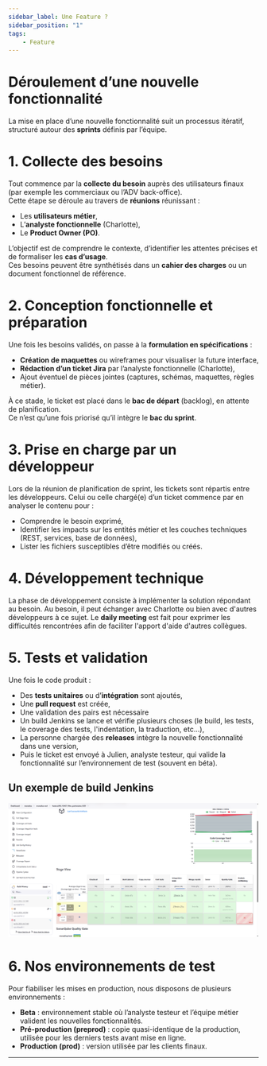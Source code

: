 ```yaml
---
sidebar_label: Une Feature ?
sidebar_position: "1"
tags: 
    - Feature
---
```


# Déroulement d’une nouvelle fonctionnalité

La mise en place d’une nouvelle fonctionnalité suit un processus itératif, structuré autour des **sprints** définis par l’équipe.

# 1. **Collecte des besoins**
   Tout commence par la **collecte du besoin** auprès des utilisateurs finaux (par exemple les commerciaux ou l’ADV back-office).  
Cette étape se déroule au travers de **réunions** réunissant :

   - Les **utilisateurs métier**,
   - L’**analyste fonctionnelle** (Charlotte),
   - Le **Product Owner (PO)**.

   L’objectif est de comprendre le contexte, d’identifier les attentes précises et de formaliser les **cas d’usage**.  
   Ces besoins peuvent être synthétisés dans un **cahier des charges** ou un document fonctionnel de référence.

# 2. **Conception fonctionnelle et préparation**  
   Une fois les besoins validés, on passe à la **formulation en spécifications** :

   - **Création de maquettes** ou wireframes pour visualiser la future interface,
   - **Rédaction d’un ticket Jira** par l’analyste fonctionnelle (Charlotte),
   - Ajout éventuel de pièces jointes (captures, schémas, maquettes, règles métier).   

   À ce stade, le ticket est placé dans le **bac de départ** (backlog), en attente de planification.  
   Ce n’est qu’une fois priorisé qu’il intègre le **bac du sprint**.

# 3. **Prise en charge par un développeur**  
   Lors de la réunion de planification de sprint, les tickets sont répartis entre les développeurs. Celui ou celle chargé(e) d’un ticket commence par en analyser le contenu pour :

   * Comprendre le besoin exprimé,  
   * Identifier les impacts sur les entités métier et les couches techniques (REST, services, base de données),  
   * Lister les fichiers susceptibles d’être modifiés ou créés.

# 4. **Développement technique**  
   La phase de développement consiste à implémenter la solution répondant au besoin. Au besoin, il peut échanger avec Charlotte ou bien avec d'autres développeurs à ce sujet. Le **daily meeting** est fait pour exprimer les difficultés rencontrées afin de faciliter l'apport d'aide d'autres collègues.

# 5. **Tests et validation**  
   Une fois le code produit :

   * Des **tests unitaires** ou d’**intégration** sont ajoutés,  
   * Une **pull request** est créée,  
   * Une validation des pairs est nécessaire  
   * Un build Jenkins se lance et vérifie plusieurs choses (le build, les tests, le coverage des tests, l'indentation, la traduction, etc...),  
   * La personne chargée des **releases** intègre la nouvelle fonctionnalité dans une version,
   * Puis le ticket est envoyé à Julien, analyste testeur, qui valide la fonctionnalité sur l’environnement de test (souvent en béta).

## Un exemple de build Jenkins

![Build Jenkins](./../../../static/img/feature/build_jenkins.png)

# 6. Nos environnements de test

Pour fiabiliser les mises en production, nous disposons de plusieurs environnements :

- **Beta** : environnement stable où l’analyste testeur et l’équipe métier valident les nouvelles fonctionnalités.
- **Pré-production (preprod)** : copie quasi-identique de la production, utilisée pour les derniers tests avant mise en ligne.
- **Production (prod)** : version utilisée par les clients finaux.

---
